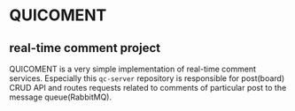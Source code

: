 # QUICOMENT

## real-time comment project
QUICOMENT is a very simple implementation of real-time comment services. Especially this `qc-server` repository is responsible for post(board) CRUD API and routes requests related to comments of particular post to the message queue(RabbitMQ).

